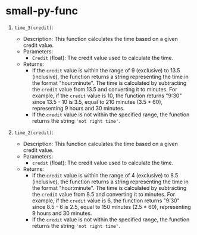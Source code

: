 # small-py-func

1. `time_3(credit)`:
   - Description: This function calculates the time based on a given credit value.
   - Parameters:
     - `Credit` (float): The credit value used to calculate the time.
   - Returns:
     - If the `credit` value is within the range of 9 (exclusive) to 13.5 (inclusive), the function returns a string representing the time in the format "hour:minute". The time is calculated by subtracting the `credit` value from 13.5 and converting it to minutes. For example, if the `credit` value is 10, the function returns "9:30" since 13.5 - 10 is 3.5, equal to 210 minutes (3.5 * 60), representing 9 hours and 30 minutes.
     - If the `credit` value is not within the specified range, the function returns the string `'not right time'`.

2. `time_2(credit)`:
   - Description: This function calculates the time based on a given credit value.
   - Parameters:
     - `credit` (float): The credit value used to calculate the time.
   - Returns:
     - If the `credit` value is within the range of 4 (exclusive) to 8.5 (inclusive), the function returns a string representing the time in the format "hour:minute". The time is calculated by subtracting the `credit` value from 8.5 and converting it to minutes. For example, if the `credit` value is 6, the function returns "9:30" since 8.5 - 6 is 2.5, equal to 150 minutes (2.5 * 60), representing 9 hours and 30 minutes.
     - If the `credit` value is not within the specified range, the function returns the string `'not right time'`.
